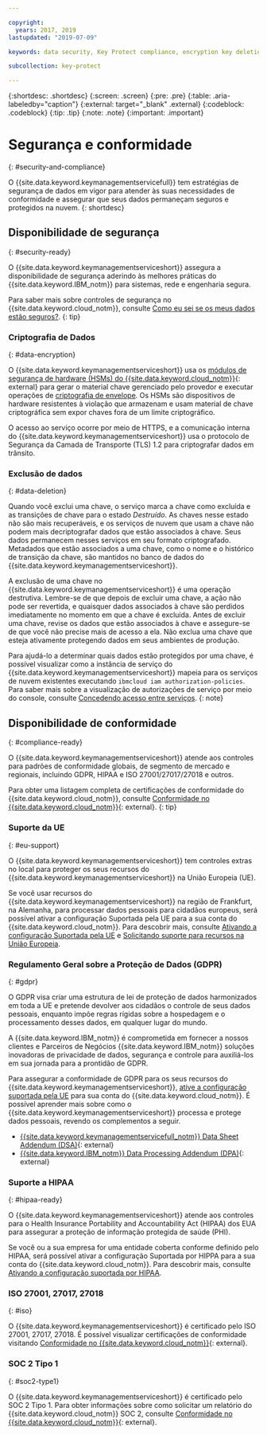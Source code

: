 ```yaml
---

copyright:
  years: 2017, 2019
lastupdated: "2019-07-09"

keywords: data security, Key Protect compliance, encryption key deletion

subcollection: key-protect

---
```


{:shortdesc: .shortdesc}
{:screen: .screen}
{:pre: .pre}
{:table: .aria-labeledby="caption"}
{:external: target="_blank" .external}
{:codeblock: .codeblock}
{:tip: .tip}
{:note: .note}
{:important: .important}

# Segurança e conformidade
{: #security-and-compliance}

O {{site.data.keyword.keymanagementservicefull}} tem estratégias de segurança de dados em vigor para atender às suas necessidades de conformidade e assegurar que seus dados permaneçam seguros e protegidos na nuvem.
{: shortdesc}

## Disponibilidade de segurança
{: #security-ready}

O {{site.data.keyword.keymanagementserviceshort}} assegura a disponibilidade de segurança aderindo às melhores práticas do {{site.data.keyword.IBM_notm}} para sistemas, rede e engenharia segura. 

Para saber mais sobre controles de segurança no {{site.data.keyword.cloud_notm}}, consulte [Como eu sei se os meus dados estão seguros?](/docs/overview?topic=overview-security#security).
{: tip}

### Criptografia de Dados
{: #data-encryption}

O {{site.data.keyword.keymanagementserviceshort}} usa os [módulos de segurança de hardware (HSMs) do {{site.data.keyword.cloud_notm}}](https://www.ibm.com/cloud/hardware-security-module){: external} para gerar o material chave gerenciado pelo provedor e executar operações de [criptografia de envelope](/docs/services/key-protect?topic=key-protect-envelope-encryption). Os HSMs são dispositivos de hardware resistentes à violação que armazenam e usam material de chave criptográfica sem expor chaves fora de um limite criptográfico.

O acesso ao serviço ocorre por meio de HTTPS, e a comunicação interna do {{site.data.keyword.keymanagementserviceshort}} usa o protocolo de Segurança da Camada de Transporte (TLS) 1.2 para criptografar dados em trânsito.

### Exclusão de dados
{: #data-deletion}

Quando você exclui uma chave, o serviço marca a chave como excluída e as transições de chave para o estado _Destruído_. As chaves nesse estado não são mais recuperáveis, e os serviços de nuvem que usam a chave não podem mais decriptografar dados que estão associados à chave. Seus dados permanecem nesses serviços em seu formato criptografado. Metadados que estão associados a uma chave, como o nome e o histórico de transição da chave, são mantidos no banco de dados do {{site.data.keyword.keymanagementserviceshort}}. 

A exclusão de uma chave no {{site.data.keyword.keymanagementserviceshort}} é uma operação destrutiva. Lembre-se de que depois de excluir uma chave, a ação não pode ser revertida, e quaisquer dados associados à chave são perdidos imediatamente no momento em que a chave é excluída. Antes de excluir uma chave, revise os dados que estão associados à chave e assegure-se de que você não precise mais de acesso a ela. Não exclua uma chave que esteja ativamente protegendo dados em seus ambientes de produção. 

Para ajudá-lo a determinar quais dados estão protegidos por uma chave, é possível visualizar como a instância de serviço do {{site.data.keyword.keymanagementserviceshort}} mapeia para os serviços de nuvem existentes executando `ibmcloud iam authorization-policies`. Para saber mais sobre a visualização de autorizações de serviço por meio do console, consulte [Concedendo acesso entre serviços](/docs/iam?topic=iam-serviceauth).
{: note}

## Disponibilidade de conformidade
{: #compliance-ready}

O {{site.data.keyword.keymanagementserviceshort}} atende aos controles para padrões de conformidade globais, de segmento de mercado e regionais, incluindo GDPR, HIPAA e ISO 27001/27017/27018 e outros. 

Para obter uma listagem completa de certificações de conformidade do {{site.data.keyword.cloud_notm}}, consulte [Conformidade no {{site.data.keyword.cloud_notm}}](https://www.ibm.com/cloud/compliance){: external}.
{: tip}

### Suporte da UE
{: #eu-support}

O {{site.data.keyword.keymanagementserviceshort}} tem controles extras no local para proteger os seus recursos do {{site.data.keyword.keymanagementserviceshort}} na União Europeia (UE). 

Se você usar recursos do {{site.data.keyword.keymanagementserviceshort}} na região de Frankfurt, na Alemanha, para processar dados pessoais para cidadãos europeus, será possível ativar a configuração Suportada pela UE para a sua conta do {{site.data.keyword.cloud_notm}}. Para descobrir mais, consulte [Ativando a configuração Suportada pela UE](/docs/account?topic=account-eu-hipaa-supported#bill_eusupported) e [Solicitando suporte para recursos na União Europeia](/docs/get-support?topic=get-support-getting-customer-support#eusupported).

### Regulamento Geral sobre a Proteção de Dados (GDPR)
{: #gdpr}

O GDPR visa criar uma estrutura de lei de proteção de dados harmonizados em toda a UE e pretende devolver aos cidadãos o controle de seus dados pessoais, enquanto impõe regras rígidas sobre a hospedagem e o processamento desses dados, em qualquer lugar do mundo.

A {{site.data.keyword.IBM_notm}} é comprometida em fornecer a nossos clientes e Parceiros de Negócios {{site.data.keyword.IBM_notm}} soluções inovadoras de privacidade de dados, segurança e controle para auxiliá-los em sua jornada para a prontidão de GDPR.

Para assegurar a conformidade de GDPR para os seus recursos do {{site.data.keyword.keymanagementserviceshort}}, [ative a configuração suportada pela UE](/docs/account?topic=account-eu-hipaa-supported#bill_eusupported) para sua conta do {{site.data.keyword.cloud_notm}}. É possível aprender mais sobre como o {{site.data.keyword.keymanagementserviceshort}} processa e protege dados pessoais, revendo os complementos a seguir.

- [{{site.data.keyword.keymanagementservicefull_notm}} Data Sheet Addendum (DSA)](https://www.ibm.com/software/reports/compatibility/clarity-reports/report/html/softwareReqsForProduct?deliverableId=180A0EC0658B11E5A8DABB56563AC132){: external}
- [{{site.data.keyword.IBM_notm}} Data Processing Addendum (DPA)](https://www.ibm.com/support/customer/csol/terms/?cat=dpa){: external}

### Suporte a HIPAA
{: #hipaa-ready}

O {{site.data.keyword.keymanagementserviceshort}} atende aos controles para o Health Insurance Portability and Accountability Act (HIPAA) dos EUA para assegurar a proteção de informação protegida de saúde (PHI). 

Se você ou a sua empresa for uma entidade coberta conforme definido pelo HIPAA, será possível ativar a configuração Suportada por HIPPA para a sua conta do {{site.data.keyword.cloud_notm}}. Para descobrir mais, consulte [Ativando a configuração suportada por HIPAA](/docs/account?topic=account-eu-hipaa-supported#enabling-hipaa).

### ISO 27001, 27017, 27018
{: #iso}

O {{site.data.keyword.keymanagementserviceshort}} é certificado pelo ISO 27001, 27017, 27018. É possível visualizar certificações de conformidade visitando [Conformidade no {{site.data.keyword.cloud_notm}}](https://www.ibm.com/cloud/compliance){: external}. 

### SOC 2 Tipo 1
{: #soc2-type1}

O {{site.data.keyword.keymanagementserviceshort}} é certificado pelo SOC 2 Tipo 1. Para obter informações sobre como solicitar um relatório do {{site.data.keyword.cloud_notm}} SOC 2, consulte [Conformidade no {{site.data.keyword.cloud_notm}}](https://www.ibm.com/cloud/compliance){: external}.
